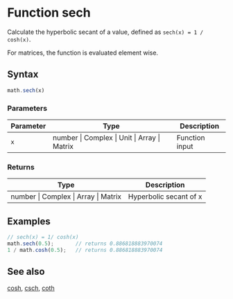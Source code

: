 # Function sech

Calculate the hyperbolic secant of a value,
defined as `sech(x) = 1 / cosh(x)`.

For matrices, the function is evaluated element wise.


## Syntax

```js
math.sech(x)
```

### Parameters

Parameter | Type | Description
--------- | ---- | -----------
`x` | number &#124; Complex &#124; Unit &#124; Array &#124; Matrix | Function input

### Returns

Type | Description
---- | -----------
number &#124; Complex &#124; Array &#124; Matrix | Hyperbolic secant of x


## Examples

```js
// sech(x) = 1/ cosh(x)
math.sech(0.5);       // returns 0.886818883970074
1 / math.cosh(0.5);   // returns 0.886818883970074
```


## See also

[cosh](cosh.md),
[csch](csch.md),
[coth](coth.md)


<!-- Note: This file is automatically generated from source code comments. Changes made in this file will be overridden. -->
